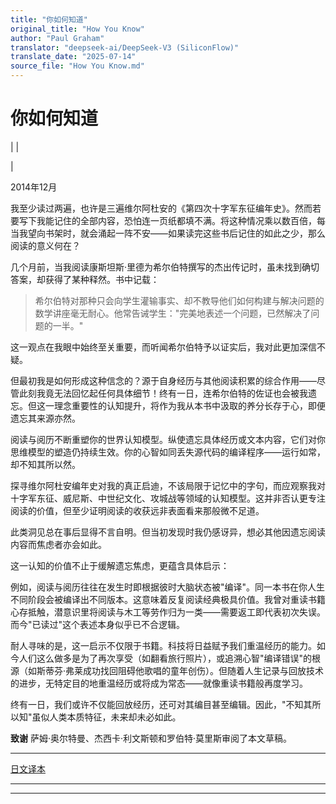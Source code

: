 ```yaml
---
title: "你如何知道"
original_title: "How You Know"
author: "Paul Graham"
translator: "deepseek-ai/DeepSeek-V3 (SiliconFlow)"
translate_date: "2025-07-14"
source_file: "How You Know.md"
---
```


# 你如何知道

| | [](index.html)  

|  

2014年12月  

我至少读过两遍，也许是三遍维尔阿杜安的《第四次十字军东征编年史》。然而若要写下我能记住的全部内容，恐怕连一页纸都填不满。将这种情况乘以数百倍，每当我望向书架时，就会涌起一阵不安——如果读完这些书后记住的如此之少，那么阅读的意义何在？  

几个月前，当我阅读康斯坦斯·里德为希尔伯特撰写的杰出传记时，虽未找到确切答案，却获得了某种释然。书中记载：  

> 希尔伯特对那种只会向学生灌输事实、却不教导他们如何构建与解决问题的数学讲座毫无耐心。他常告诫学生："完美地表述一个问题，已然解决了问题的一半。"

这一观点在我眼中始终至关重要，而听闻希尔伯特予以证实后，我对此更加深信不疑。  

但最初我是如何形成这种信念的？源于自身经历与其他阅读积累的综合作用——尽管此刻我竟无法回忆起任何具体细节！终有一日，连希尔伯特的佐证也会被我遗忘。但这一理念重要性的认知提升，将作为我从本书中汲取的养分长存于心，即便遗忘其来源亦然。  

阅读与阅历不断重塑你的世界认知模型。纵使遗忘具体经历或文本内容，它们对你思维模型的塑造仍持续生效。你的心智如同丢失源代码的编译程序——运行如常，却不知其所以然。  

探寻维尔阿杜安编年史对我的真正启迪，不该局限于记忆中的字句，而应观察我对十字军东征、威尼斯、中世纪文化、攻城战等领域的认知模型。这并非否认更专注阅读的价值，但至少证明阅读的收获远非表面看来那般微不足道。  

此类洞见总在事后显得不言自明。但当初发现时我仍感讶异，想必其他因遗忘阅读内容而焦虑者亦会如此。  

这一认知的价值不止于缓解遗忘焦虑，更蕴含具体启示：  

例如，阅读与阅历往往在发生时即根据彼时大脑状态被"编译"。同一本书在你人生不同阶段会被编译出不同版本。这意味着反复阅读经典极具价值。我曾对重读书籍心存抵触，潜意识里将阅读与木工等劳作归为一类——需要返工即代表初次失误。而今"已读过"这个表述本身似乎已不合逻辑。  

耐人寻味的是，这一启示不仅限于书籍。科技将日益赋予我们重温经历的能力。如今人们这么做多是为了再次享受（如翻看旅行照片），或追溯心智"编译错误"的根源（如斯蒂芬·弗莱成功找回阻碍他歌唱的童年创伤）。但随着人生记录与回放技术的进步，无特定目的地重温经历或将成为常态——就像重读书籍般再度学习。  

终有一日，我们或许不仅能回放经历，还可对其编目甚至编辑。因此，"不知其所以知"虽似人类本质特征，未来却未必如此。  

**致谢** 萨姆·奥尔特曼、杰西卡·利文斯顿和罗伯特·莫里斯审阅了本文草稿。  

---  
[日文译本](http://postd.cc/how-you-know/)

***  
  
---